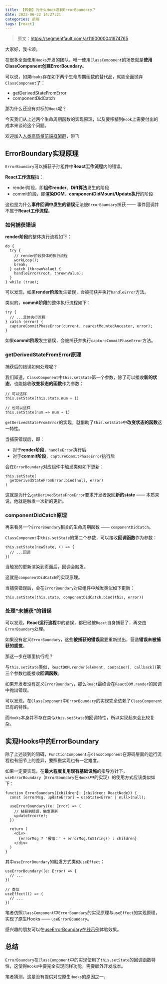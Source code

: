 ```yaml
---
title: 【转载】为什么Hook没有ErrorBoundary？
date: 2022-06-22 14:27:21
categories: 前端
tags: [react]
---
```

>原文：https://segmentfault.com/a/1190000041974765

大家好，我卡颂。

在很多全面使用`Hooks`开发的团队，唯一使用`ClassComponent`的场景就是**使用ClassComponent创建ErrorBoundary**。

可以说，如果`Hooks`存在如下两个生命周期函数的替代品，就能全面抛弃`ClassComponent`了：

*   getDerivedStateFromError
*   componentDidCatch

那为什么还没有对标的`Hook`呢？

今天我们从上述两个生命周期函数的实现原理，以及要移植到`Hook`上需要付出的成本来谈论这个问题。

欢迎加入[人类高质量前端框架群](https://link.segmentfault.com/?enc=AD9h8gfDdYVuqw4vYT0Ptw%3D%3D.tNWJkhg0DQdMydkcIrkdhl5xILm1Tx%2F7rNbSH0xDqxoLuZ1YnjTQX9oWTMxFcAhW)，带飞

## ErrorBoundary实现原理

`ErrorBoundary`可以捕获子孙组件中**React工作流程**内的错误。

**React工作流程**指：

*   render阶段，即**组件render**、**Diff算法**发生的阶段
*   commit阶段，即**渲染DOM**、**componentDidMount/Update执行**的阶段

这也是为什么**事件回调中发生的错误**无法被`ErrorBoundary`捕获 —— 事件回调并不属于**React工作流程**。

### 如何捕获错误

**render阶段**的整体执行流程如下：

```
do {
  try {
    // render阶段具体的执行流程
    workLoop();
    break;
  } catch (thrownValue) {
    handleError(root, thrownValue);
  }
} while (true);
```

可以发现，如果**render阶段**发生错误，会被捕获并执行`handleError`方法。

类似的，**commit阶段**的整体执行流程如下：

```
try {
  // ...具体执行流程
} catch (error) {
  captureCommitPhaseError(current, nearestMountedAncestor, error);
}
```

如果**commit阶段**发生错误，会被捕获并执行`captureCommitPhaseError`方法。

### getDerivedStateFromError原理

捕获后的错误如何处理呢？

我们知道，`ClassComponent`中`this.setState`第一个参数，除了可以接收**新的状态**，也能接收**改变状态的函数**作为参数：

```
// 可以这样
this.setState(this.state.num + 1)

// 也可以这样
this.setState(num => num + 1)
```

`getDerivedStateFromError`的实现，就借助了`this.setState`中**改变状态的函数**这一特性。

当捕获错误后，即：

*   对于**render阶段**，`handleError`执行后
*   对于**commit阶段**，`captureCommitPhaseError`执行后

会在`ErrorBoundary`对应组件中触发类似如下更新：

```
this.setState(
  getDerivedStateFromError.bind(null, error)
)
```

这就是为什么`getDerivedStateFromError`要求开发者返回**新的state** —— 本质来说，他就是触发一次新的更新。

### componentDidCatch原理

再来看另一个`ErrorBoundary`相关的生命周期函数 —— `componentDidCatch`。

`ClassComponent`中`this.setState`的第二个参数，可以接收**回调函数**作为参数：

```
this.setState(newState, () => {
  // ...回调
})

```

当触发的更新渲染到页面后，回调会触发。

这就是`componentDidCatch`的实现原理。

当捕获错误后，会在`ErrorBoundary`对应组件中触发类似如下更新：

```this.setState(this.state, componentDidCatch.bind(this, error))```

### 处理“未捕获”的错误

可以发现，**React运行流程**中的错误，都已经被`React`自身捕获了，再交由`ErrorBoundary`处理。

如果没有定义`ErrorBoundary`，这些**被捕获的错误**需要重新抛出，营造**错误未被捕获的感觉**。

那这一步在哪里执行呢？

与`this.setState`类似，`ReactDOM.render(element, container[, callback])`第三个参数也能接收**回调函数**。

如果开发者没有定义`ErrorBoundary`，那么`React`最终会在`ReactDOM.render`的回调中抛出错误。

可以发现，在`ClassComponent`中`ErrorBoundary`的实现完全依赖了`ClassComponent`已有的特性。

而`Hooks`本身并不存在类似`this.setState`的回调特性，所以实现起来会比较复杂。

## 实现Hooks中的ErrorBoundary

除了上述谈到的阻碍，`FunctionComponent`与`ClassComponent`在源码层面的运行流程也有细节上的差异，要照搬实现也有一定难度。

如果一定要实现，在**最大程度复用现有基础设施**的指导方针下，`useErrorBoundary`（`ErrorBoundary`在`Hooks`中的实现）的使用方式应该类似如下：
```
function ErrorBoundary({children}: {children: ReactNode}) {
  const [errorMsg, updateError] = useState<Error | null>(null);

  useErrorBoundary((e: Error) => {
    // 捕获到错误，触发更新
    updateError(e);
  })

  return (
    <div>
      {errorMsg ? '报错：' + errorMsg.toString() : children}
    </div>
  )
}
```

其中`useErrorBoundary`的触发方式类似`useEffect`：
```
useErrorBoundary((e: Error) => {
  // ...
})

// 类似
useEffect(() => {
  // ...
})
```

笔者仿照`ClassComponent`中`ErrorBoundary`的实现原理与`useEffect`的实现原理，实现了原生Hooks —— `useErrorBoundary`。

感兴趣的朋友可以在[useErrorBoundary在线示例](https://link.segmentfault.com/?enc=p2IDWnToOxEBq69hvaO6Mg%3D%3D.7wfxRUagyLbrMB6VqGXYvmTc68Zi44IeJDqmNqdDNQPW2kTC2e4qESSJOvuhGd5t%2FhwTKkSrRNvUOlmLvqEIGA%3D%3D)体验效果。

## 总结

`ErrorBoundary`在`ClassComponent`中的实现使用了`this.setState`的回调函数特性，这使得`Hooks`中要完全实现同样功能，需要额外开发成本。

笔者猜测，这是没有提供对应原生`Hooks`的原因之一。

